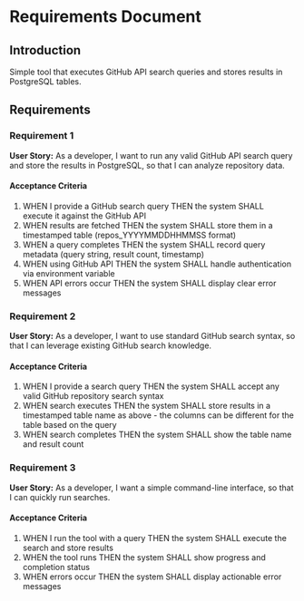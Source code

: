# Requirements Document

## Introduction

Simple tool that executes GitHub API search queries and stores results in PostgreSQL tables.

## Requirements

### Requirement 1

**User Story:** As a developer, I want to run any valid GitHub API search query and store the results in PostgreSQL, so that I can analyze repository data.

#### Acceptance Criteria

1. WHEN I provide a GitHub search query THEN the system SHALL execute it against the GitHub API
2. WHEN results are fetched THEN the system SHALL store them in a timestamped table (repos_YYYYMMDDHHMMSS format)
3. WHEN a query completes THEN the system SHALL record query metadata (query string, result count, timestamp)
4. WHEN using GitHub API THEN the system SHALL handle authentication via environment variable
5. WHEN API errors occur THEN the system SHALL display clear error messages

### Requirement 2

**User Story:** As a developer, I want to use standard GitHub search syntax, so that I can leverage existing GitHub search knowledge.

#### Acceptance Criteria

1. WHEN I provide a search query THEN the system SHALL accept any valid GitHub repository search syntax
2. WHEN search executes THEN the system SHALL store results in a timestamped table name as above - the columns can be different for the table based on the query
3. WHEN search completes THEN the system SHALL show the table name and result count

### Requirement 3

**User Story:** As a developer, I want a simple command-line interface, so that I can quickly run searches.

#### Acceptance Criteria

1. WHEN I run the tool with a query THEN the system SHALL execute the search and store results
2. WHEN the tool runs THEN the system SHALL show progress and completion status
3. WHEN errors occur THEN the system SHALL display actionable error messages